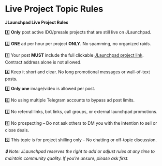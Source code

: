 # Live Project Topic Rules

**JLaunchpad Live Project Rules**

1️⃣ **Only** post active IDO/presale projects that are still live on JLaunchpad.

2️⃣ **ONE** ad per hour per project **ONLY**. No spamming, no organized raids.

3️⃣ Your post **MUST** include the full clickable [JLaunchpad project link](https://www.jlaunchpad.com/). Contract address alone is not allowed.

4️⃣ Keep it short and clear. No long promotional messages or wall-of-text posts.

5️⃣ **Only one** image/video is allowed per post.

6️⃣ No using multiple Telegram accounts to bypass ad post limits.

7️⃣ No referral links, bot links, call groups, or external launchpad promotions.

8️⃣ No prospecting – Do not ask others to DM you with the intention to sell or close deals.

9️⃣ This topic is for project shilling only – No chatting or off-topic discussion.

_🔒 Note: JLaunchpad reserves the right to add or adjust rules at any time to maintain community quality. If you're unsure, please ask first._
